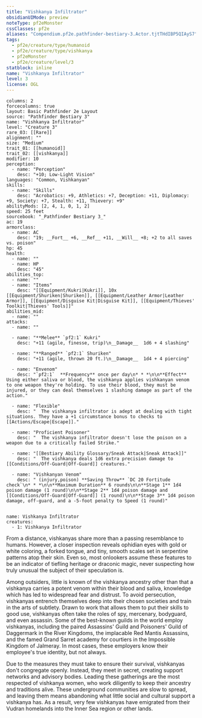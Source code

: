 ```yaml
---
title: "Vishkanya Infiltrator"
obsidianUIMode: preview
noteType: pf2eMonster
cssClasses: pf2e
aliases: "Compendium.pf2e.pathfinder-bestiary-3.Actor.tjtTHdIBP5QIAyS7" 
tags:
  - pf2e/creature/type/humanoid
  - pf2e/creature/type/vishkanya
  - pf2eMonster
  - pf2e/creature/level/3
statblock: inline
name: "Vishkanya Infiltrator"
level: 3
license: OGL
---
```


```statblock
columns: 2
forcecolumns: true
layout: Basic Pathfinder 2e Layout
source: "Pathfinder Bestiary 3"
name: "Vishkanya Infiltrator"
level: "Creature 3"
rare_03: [[Rare]]
alignment: ""
size: "Medium"
trait_01: [[humanoid]]
trait_02: [[vishkanya]]
modifier: 10
perception:
  - name: "Perception"
    desc: "+10; Low-Light Vision"
languages: "Common, Vishkanyan"
skills:
  - name: "Skills"
    desc: "Acrobatics: +9, Athletics: +7, Deception: +11, Diplomacy: +9, Society: +7, Stealth: +11, Thievery: +9"
abilityMods: [2, 4, 1, 0, 1, 2]
speed: 25 feet
sourcebook: "_Pathfinder Bestiary 3_"
ac: 19
armorclass:
  - name: AC
    desc: "19; __Fort__ +6, __Ref__ +11, __Will__ +8; +2 to all saves vs. poison"
hp: 45
health:
  - name: ""
  - name: HP
    desc: "45"
abilities_top:
  - name: ""
  - name: "Items"
    desc: "[[Equipment/Kukri|Kukri]], 10x [[Equipment/Shuriken|Shuriken]], [[Equipment/Leather Armor|Leather Armor]], [[Equipment/Disguise Kit|Disguise Kit]], [[Equipment/Thieves' Toolkit|Thieves' Tools]]"
abilities_mid:
  - name: ""
attacks:
  - name: ""

  - name: "**Melee** `pf2:1` Kukri"
    desc: "+11 (agile, finesse, trip)\n__Damage__  1d6 + 4 slashing"

  - name: "**Ranged** `pf2:1` Shuriken"
    desc: "+11 (agile, thrown 20 ft.)\n__Damage__  1d4 + 4 piercing"

  - name: "Envenom"
    desc: "`pf2:1`  **Frequency** once per day\n* * *\n\n**Effect** Using either saliva or blood, the vishkanya applies vishkanyan venom to one weapon they're holding. To use their blood, they must be injured, or they can deal themselves 1 slashing damage as part of the action."

  - name: "Flexible"
    desc: "  The vishkanya infiltrator is adept at dealing with tight situations. They have a +1 circumstance bonus to checks to [[Actions/Escape|Escape]]."

  - name: "Proficient Poisoner"
    desc: "  The vishkanya infiltrator doesn't lose the poison on a weapon due to a critically failed Strike."

  - name: "[[Bestiary Ability Glossary/Sneak Attack|Sneak Attack]]"
    desc: "  The vishkanya deals 1d6 extra precision damage to [[Conditions/Off-Guard|Off-Guard]] creatures."

  - name: "Vishkanyan Venom"
    desc: " (injury,poison) **Saving Throw** `DC 20 Fortitude check`\n* * *\n\n**Maximum Duration** 6 rounds\n\n**Stage 1** 1d4 poison damage (1 round)\n\n**Stage 2** 1d4 poison damage and [[Conditions/Off-Guard|Off-Guard]] (1 round)\n\n**Stage 3** 1d4 poison damage, off-guard, and a -5-foot penalty to Speed (1 round)"
 
```

```encounter-table
name: Vishkanya Infiltrator
creatures:
  - 1: Vishkanya Infiltrator
```



From a distance, vishkanyas share more than a passing resemblance to humans. However, a closer inspection reveals ophidian eyes with gold or white coloring, a forked tongue, and tiny, smooth scales set in serpentine patterns atop their skin. Even so, most onlookers assume these features to be an indicator of tiefling heritage or draconic magic, never suspecting how truly unusual the subject of their speculation is.

Among outsiders, little is known of the vishkanya ancestry other than that a vishkanya carries a potent venom within their blood and saliva, knowledge which has led to widespread fear and distrust. To avoid persecution, vishkanyas entrench themselves deep into their chosen societies and train in the arts of subtlety. Drawn to work that allows them to put their skills to good use, vishkanyas often take the roles of spy, mercenary, bodyguard, and even assassin. Some of the best-known guilds in the world employ vishkanyas, including the paired Assassins' Guild and Poisoners' Guild of Daggermark in the River Kingdoms, the implacable Red Mantis Assassins, and the famed Grand Sarret academy for courtiers in the Impossible Kingdom of Jalmeray. In most cases, these employers know their employee's true identity, but not always.

Due to the measures they must take to ensure their survival, vishkanyas don't congregate openly. Instead, they meet in secret, creating support networks and advisory bodies. Leading these gatherings are the most respected of vishkanya women, who work diligently to keep their ancestry and traditions alive. These underground communities are slow to spread, and leaving them means abandoning what little social and cultural support a vishkanya has. As a result, very few vishkanyas have emigrated from their Vudran homelands into the Inner Sea region or other lands.
